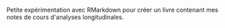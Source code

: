 Petite expérimentation avec RMarkdown pour créer un livre contenant mes notes de cours d'analyses longitudinales.
